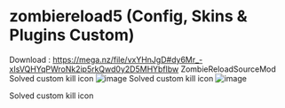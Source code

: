 # zombiereload5 (Config, Skins & Plugins Custom)
Download : https://mega.nz/file/vxYHnJgD#dy6Mr_-xIsVQHYqPWroNk2ip5rkQwd0y2D5MHYbflbw
ZombieReloadSourceMod Solved custom kill icon
![image](https://github.com/007amauri/zombiereload5/assets/19276454/9679e23c-85fa-4caa-aadd-31d0e4071e0b)
Solved custom kill icon
![image](https://github.com/007amauri/zombiereload5/assets/19276454/8a0f4727-4efa-4cf2-8ff1-020082a48761)

Solved custom kill icon

